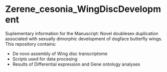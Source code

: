 # Zerene_cesonia_WingDiscDevelopment
Suplementary information for the Manuscript: Novel doublesex duplication associated with sexually dimorphic development of dogface butterfly wings. This repository contains:

* De novo assembly of Wing disc transcriptome
* Scripts used for data procesing
* Results of Differential expression and Gene ontology analyses
